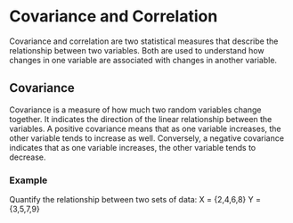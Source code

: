 # Covariance and Correlation

Covariance and correlation are two statistical measures that describe the relationship between two variables. Both are used to understand how changes in one variable are associated with changes in another variable.

## Covariance

Covariance is a measure of how much two random variables change together. It indicates the direction of the linear relationship between the variables. A positive covariance means that as one variable increases, the other variable tends to increase as well. Conversely, a negative covariance indicates that as one variable increases, the other variable tends to decrease.

### Example

Quantify the relationship between two sets of data:
X = {2,4,6,8}
Y = {3,5,7,9}
